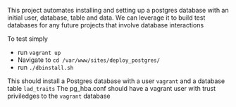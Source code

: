 This project automates installing and setting up a postgres database with an initial user, database, table and data. We can leverage it to build test databases
for any future projects that involve database interactions


To test simply
* run `vagrant up`
* Navigate to `cd /var/www/sites/deploy_postgres/`
* run `./dbinstall.sh`

This should install a Postgres database with a user `vagrant` and a database table `lad_traits`
The pg_hba.conf should have a vagrant user with trust priviledges to the `vagrant` database
